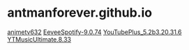 # antmanforever.github.io
<a href="https://github.com/antmanforever/antmanforever.github.io/releases/download/untagged-394ef97fb605d15ddb8f/animetv632.apk">animetv632</a>
<a href="https://github.com/antmanforever/antmanforever.github.io/releases/download/untagged-394ef97fb605d15ddb8f/EeveeSpotify-9.0.74.ipa">EeveeSpotify-9.0.74</a>
<a href="https://github.com/antmanforever/antmanforever.github.io/releases/download/untagged-394ef97fb605d15ddb8f/YouTubePlus_5.2b3.20.31.6.ipa">YouTubePlus_5.2b3.20.31.6</a>
<a href="https://github.com/antmanforever/antmanforever.github.io/releases/download/untagged-394ef97fb605d15ddb8f/YTMusicUltimate.8.33.ipa">YTMusicUltimate.8.33</a>
<!DOCTYPE html>
<html lang="en">
<head>
    <meta charset="UTF-8">
    <meta name="viewport" content="width=device-width, initial-scale=1.0">
    <title>Dan's Workshop</title>
    <script>
        document.addEventListener("DOMContentLoaded", function () {
            const redirects = {
                "/altstore": { name: "AltStore", url: "altstore://source/?url=https://github.com/dvntm0/AltStore/raw/refs/heads/main/repo.json" },
                "/feather": { name: "Feather", url: "feather://source/https://github.com/dvntm0/AltStore/raw/refs/heads/main/feather.json" },
                "/trollapps": { name: "TrollApps", url: "trollapps://add?url=https://github.com/dvntm0/AltStore/raw/refs/heads/main/feather.json" },
                "/sidestore": { name: "SideStore", url: "sidestore://source?url=https://raw.githubusercontent.com/dvntm0/AltStore/refs/heads/main/sidestore.json" },
                "/esign": { name: "ESign", url: "esign://addsource?url=https://github.com/dvntm0/AltStore/raw/refs/heads/main/esign.json" },
                "/gbox": { name: "GBox", url: "gbox://AddSource/https://github.com/dvntm0/AltStore/raw/refs/heads/main/gbox.json" },
                "/appdb": { name: "AppDB", url: "https://appdb.to/repos/import?url=https://github.com/dvntm0/AltStore/raw/refs/heads/main/feather.json" },
                "/scarlet": { name: "Scarlet", url: "scarlet://repo=https://github.com/dvntm0/AltStore/raw/refs/heads/main/scarlet.json" },
                "/krava": { name: "KravaSigner", url: "kravasigner://addRepo=https://github.com/dvntm0/AltStore/raw/refs/heads/main/feather.json" },
            };

            const path = window.location.pathname;
            const source = redirects[path];

            if (source) {
                document.getElementById("title").innerText = `Redirecting to ${source.name}...`;
                window.location.href = source.url;
            } else {
                document.body.innerHTML = "<h1>Link not found</h1><p>Or app not installed</p>";
            }
        });
    </script>
</head>
<body>
    <h1 id="title">Redirecting...</h1>
</body>
</html>
